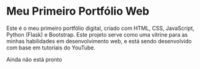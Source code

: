 # **Meu Primeiro Portfólio Web**

Este é o meu primeiro portfólio digital, criado com HTML, CSS, JavaScript, Python (Flask) e Bootstrap.
Este projeto serve como uma vitrine para as minhas habilidades em desenvolvimento web, e está sendo desenvolvido com base em tutoriais do YouTube.

Ainda não está pronto
